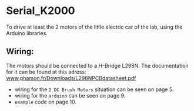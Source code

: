 Serial_K2000
============

To drive at least the 2 motors of the little electric car of the lab, using the Arduino libraries.

Wiring:
-------
The motors should be connected to a H-Bridge L298N.
The documentation for it can be found at this adress:
www.ghamon.fr/Downloads/L298NPCBdatasheet.pdf‎

* wiring for the `` 2 DC Brush Motors `` situation can be seen on page 5.
* wiring for the `` arduino `` can be seen on page 9.
* `` example `` code on page 10. 
